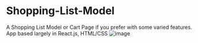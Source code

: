 # Shopping-List-Model
A Shopping List Model or Cart Page if you prefer with some varied features. 
App based largely in React.js, HTML/CSS
![image](https://user-images.githubusercontent.com/98849809/155465134-9064eeeb-6615-4b03-bf4b-5c3ebbf89502.png)

